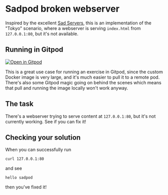 # Sadpod broken webserver

Inspired by the excellent [Sad Servers](https://sadservers.com), this is an implementation of the "Tokyo" scenario, where a webserver is serving `index.html` from `127.0.0.1:80`, but it's not available.

## Running in Gitpod

[![Open in Gitpod](https://gitpod.io/button/open-in-gitpod.svg)](https://gitpod.io/#https://github.com/lpmi-13/sadpods-webserver)

This is a great use case for running an exercise in Gitpod, since the custom Docker image is very large, and it's much easier to pull it to a remote pod. There's also some Gitpod magic going on behind the scenes which means that pull and running the image locally won't work anyway.

## The task

There's a webserver trying to serve content at `127.0.0.1:80`, but it's not currently working. See if you can fix it!

## Checking your solution

When you can successfully run

```
curl 127.0.0.1:80
```

and see

```
hello sadpod
```

then you've fixed it!
